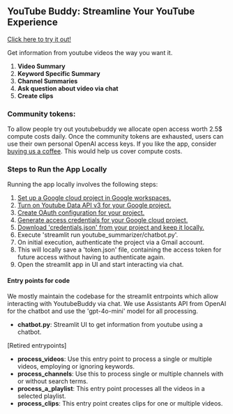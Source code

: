 ## YouTube Buddy: Streamline Your YouTube Experience

[Click here to try it out!](https://youtubebuddy.streamlit.app/)

Get information from youtube videos the way you want it.

1. **Video Summary**
2. **Keyword Specific Summary**
3. **Channel Summaries**
4. **Ask question about video via chat**
5. **Create clips**


### Community tokens:
To allow people try out youtubebuddy we allocate open access worth 2.5$ compute costs daily. Once the community tokens are exhausted, users can use their own personal OpenAI access keys.
If you like the app, consider [buying us a coffee](https://buymeacoffee.com/akashe). This would help us cover compute costs.


### Steps to Run the App Locally

Running the app locally involves the following steps:

1. [Set up a Google cloud project in Google workspaces.](https://developers.google.com/workspace/guides/get-started)
2. [Turn on Youtube Data API v3 for your Google project.](https://www.youtube.com/watch?v=fN8WwVQTWYk)
3. [Create OAuth configuration for your project.](https://developers.google.com/workspace/guides/configure-oauth-consent)
4. [Generate access credentials for your Google cloud project.](https://developers.google.com/workspace/guides/create-credentials)
5. [Download 'credentials.json' from your project and keep it locally.](https://techiejackieblogs.com/how-to-create-google-mail-api-credentials-json/)
6. Execute 'streamlit run youtube_summarizer/chatbot.py'.
7. On initial execution, authenticate the project via a Gmail account.
8. This will locally save a 'token.json' file, containing the access token for future access without having to authenticate again.
9. Open the streamlit app in UI and start interacting via chat.


#### Entry points for code
We mostly maintain the codebase for the streamlit entrpoints which allow interacting with YoutubeBuddy via chat. We use Assistants API from OpenAI for the chatbot and use the 'gpt-4o-mini' model for all processing.
- **chatbot.py**: Streamlit UI to get information from youtube using a chatbot.

[Retired entrypoints]
- **process_videos**: Use this entry point to process a single or multiple videos, employing or ignoring keywords.
- **process_channels**: Use this to process single or multiple channels with or without search terms.
- **process_a_playlist**: This entry point processes all the videos in a selected playlist.
- **process_clips**: This entry point creates clips for one or multiple videos.
